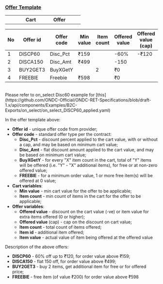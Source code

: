 ### <ins>Offer Template</ins>

<table style="table-layout: fixed;">
  <tbody>
    <tr>
      <th style="width: 24%;"></th>
      <th style="width: 20%;">Cart</th>
      <th style="width: 59%;">Offer</th>
    </tr>
  </tbody>
</table>

| No  | Offer id | Offer code | Min value | Item count | Offered value | Offered value (cap) | Item count | Item id | Item value |
| --- | -------- | ---------- | --------- | ---------- | ------------- | ------------------- | ---------- | ------- | ---------- |
| 1   | DISCP60  | Disc_Pct   | ₹159      |            | -60%          | -₹120               |            |         |            |
| 2   | DISCA150 | Disc_Amt   | ₹499      |            | -150          |                     |            |         |            |
| 3   | BUY2GET3 | BuyXGetY   |           | 2          | ₹0            |                     | 3          |         |            |
| 4   | FREEBIE  | Freebie    | ₹598      |            | ₹0            |                     | 1          | sku_id  | ₹200       |

</br>
Please refer to on_select Disc60 example for [this](https://github.com/ONDC-Official/ONDC-RET-Specifications/blob/draft-1.x/api/components/Examples/B2C-Exports/on_select/on_select_DISCP60_applied.yaml)

In the offer template above:

- **Offer id** - unique offer code from provider;
- **Offer code** - standard offer type per the contract:
  - **Disc_Pct** - discount percent applied to the cart value, with or without a cap, and may be based on minimum cart value;
  - **Disc_Amt** - flat discount amount applied to the cart value, and may be based on minimum cart value;
  - **BuyXGetY** - for every "X" item count in the cart, total of "Y" items will be offered (i.e. "Y" - "X" additional items), for free or at non-zero offered value;
  - **FREEBIE** - for a minimum order value, 1 or more free item(s) will be offered at 0 value;
- **Cart variables**:
  - **Min value** - min cart value for the offer to be applicable;
  - **Item count** - min count of items in the cart for the offer to be applicable;
- **Offer variables**:
  - **Offered value** - discount on the cart value (-ve) or item value for extra items offered (0 or higher);
  - **Offered value** (cap) - cap on the discount on cart value;
  - **Item count** - total count of items offered;
  - **Item id** - additional item offered;
  - **Item value** - actual value of item being offered at the offered value

Description of the above offers:

- **DISCP60** - 60% off up to ₹120, for order value above ₹159;
- **DISCA150** - flat 150 off, for order value above ₹499;
- **BUY2GET3** - buy 2 items, get additional item for free or for offered price;
- **FREEBIE** - free item (of value ₹200) for order value above ₹598
